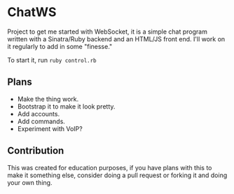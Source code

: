 # ChatWS

Project to get me started with WebSocket, it is a simple chat program written with a Sinatra/Ruby backend and an HTML/JS
front end. I'll work on it regularly to add in some "finesse."

To start it, run `ruby control.rb`

## Plans

* Make the thing work.
* Bootstrap it to make it look pretty.
* Add accounts.
* Add commands.
* Experiment with VoIP?

## Contribution

This was created for education purposes, if you have plans with this to make it something else, consider doing a pull request
or forking it and doing your own thing.
